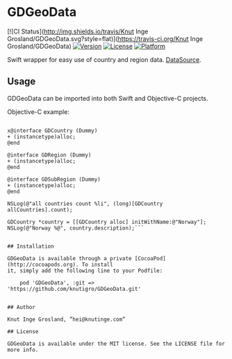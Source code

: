 # GDGeoData

[![CI Status](http://img.shields.io/travis/Knut Inge Grosland/GDGeoData.svg?style=flat)](https://travis-ci.org/Knut Inge Grosland/GDGeoData)
[![Version](https://img.shields.io/cocoapods/v/GDGeoData.svg?style=flat)](http://cocoadocs.org/docsets/GDGeoData)
[![License](https://img.shields.io/cocoapods/l/GDGeoData.svg?style=flat)](http://cocoadocs.org/docsets/GDGeoData)
[![Platform](https://img.shields.io/cocoapods/p/GDGeoData.svg?style=flat)](http://cocoadocs.org/docsets/GDGeoData)

Swift wrapper for easy use of country and region data. [DataSource](https://github.com/knutigro/ISO-3166-Countries-with-Regional-Codes).

## Usage

GDGeoData can be imported into both Swift and Objective-C projects.

Objective-C example: 

```#import "GDGeoData/GDGeoData-Swift.h"

x@interface GDCountry (Dummy)
+ (instancetype)alloc;
@end

@interface GDRegion (Dummy)
+ (instancetype)alloc;
@end

@interface GDSubRegion (Dummy)
+ (instancetype)alloc;
@end

NSLog(@"all countries count %li", (long)[GDCountry allCountries].count);

GDCountry *country = [[GDCountry alloc] initWithName:@"Norway"];
NSLog(@"Norway %@", country.description);```


## Installation

GDGeoData is available through a private [CocoaPod](http://cocoapods.org). To install
it, simply add the following line to your Podfile:

    pod 'GDGeoData', :git => 'https://github.com/knutigro/GDGeoData.git'


## Author

Knut Inge Grosland, ”hei@knutinge.com”

## License

GDGeoData is available under the MIT license. See the LICENSE file for more info.

